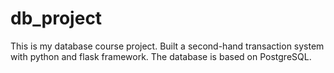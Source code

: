 # db_project


This is my database course project. Built a second-hand transaction system with python and flask framework.
The database is based on PostgreSQL.

